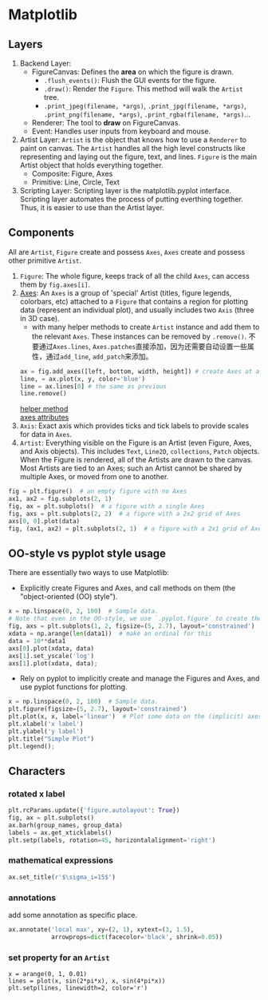# Matplotlib

## Layers
1. Backend Layer: 
    - FigureCanvas: Defines the **area** on which the figure is drawn.
        - `.flush_events()`: Flush the GUI events for the figure.
        - `.draw()`: Render the `Figure`. This method will walk the `Artist` tree.
        - `.print_jpeg(filename, *args)`, `.print_jpg(filename, *args)`, `.print_png(filename, *args)`, `.print_rgba(filename, *args)`...
    - Renderer: The tool to **draw** on FigureCanvas.
    - Event: Handles user inputs from keyboard and mouse.
2. Artist Layer: `Artist` is the object that knows how to use a `Renderer` to paint on canvas. The `Artist` handles all the high level constructs like representing and laying out the figure, text, and lines. `Figure` is the main Artist object that holds everything together. 
    - Composite: Figure, Axes
    - Primitive: Line, Circle, Text
3. Scripting Layer: Scripting layer is the matplotlib.pyplot interface. Scripting layer automates the process of putting everthing together. Thus, it is easier to use than the Artist layer.

## Components
All are `Artist`, `Figure` create and possess `Axes`, `Axes` create and possess other primitive `Artist`.
1. `Figure`: The whole figure, keeps track of all the child `Axes`, can access them by `fig.axes[i]`.
2. [Axes](https://matplotlib.org/stable/tutorials/intermediate/artists.html): An `Axes` is a group of 'special' Artist (titles, figure legends, colorbars, etc) attached to a `Figure` that contains a region for plotting data (represent an individual plot), and usually includes two `Axis` (three in 3D case).
    - with many helper methods to create `Artist` instance and add them to the relevant `Axes`. These instances can be removed by `.remove()`. 不要通过`Axes.lines`, `Axes.patches`直接添加，因为还需要自动设置一些属性，通过`add_line`, `add_patch`来添加。
    ```python
    ax = fig.add_axes([left, bottom, width, height]) # create Axes at arbitrary position of Figure
    line, = ax.plot(x, y, color='blue')
    line = ax.lines[0] # the same as previous
    line.remove()
    ```
    [helper method](http://inshallah.againxx.cn/matplotlib_axes_helper_methods.png) <br>
    [axes attributes](http://inshallah.againxx.cn/matplotlib_Axes_attribute.png) <br>
3. `Axis`: Exact axis which provides ticks and tick labels to provide scales for data in `Axes`.
4. `Artist`: Everything visible on the Figure is an Artist (even Figure, Axes, and Axis objects). This includes `Text`, `Line2D`, `collections`, `Patch` objects. 
When the Figure is rendered, all of the Artists are drawn to the canvas. Most Artists are tied to an Axes; such an Artist cannot be shared by multiple Axes, or moved from one to another.
```python
fig = plt.figure()  # an empty figure with no Axes
ax1, ax2 = fig.subplots(2, 1)
fig, ax = plt.subplots()  # a figure with a single Axes
fig, axs = plt.subplots(2, 2)  # a figure with a 2x2 grid of Axes
axs[0, 0].plot(data)
fig, (ax1, ax2) = plt.subplots(2, 1)  # a figure with a 2x1 grid of Axes
```

## OO-style vs pyplot style usage
There are essentially two ways to use Matplotlib:
- Explicitly create Figures and Axes, and call methods on them (the "object-oriented (OO) style").
```python
x = np.linspace(0, 2, 100)  # Sample data.
# Note that even in the OO-style, we use `.pyplot.figure` to create the Figure.
fig, axs = plt.subplots(1, 2, figsize=(5, 2.7), layout='constrained')
xdata = np.arange(len(data1))  # make an ordinal for this
data = 10**data1
axs[0].plot(xdata, data)
axs[1].set_yscale('log')
axs[1].plot(xdata, data);
```

- Rely on pyplot to implicitly create and manage the Figures and Axes, and use pyplot functions for plotting.
```python
x = np.linspace(0, 2, 100)  # Sample data.
plt.figure(figsize=(5, 2.7), layout='constrained')
plt.plot(x, x, label='linear')  # Plot some data on the (implicit) axes.
plt.xlabel('x label')
plt.ylabel('y label')
plt.title("Simple Plot")
plt.legend();
```

## Characters
### rotated x label
```python
plt.rcParams.update({'figure.autolayout': True})
fig, ax = plt.subplots()
ax.barh(group_names, group_data)
labels = ax.get_xticklabels()
plt.setp(labels, rotation=45, horizontalalignment='right')
```

### mathematical expressions
```python
ax.set_title(r'$\sigma_i=15$')
```

### annotations
add some annotation as specific place.
```python
ax.annotate('local max', xy=(2, 1), xytext=(3, 1.5),
            arrowprops=dict(facecolor='black', shrink=0.05))
```

### set property for an `Artist`
```
x = arange(0, 1, 0.01)
lines = plot(x, sin(2*pi*x), x, sin(4*pi*x))
plt.setp(lines, linewidth=2, color='r')
```
